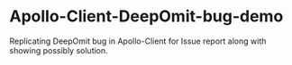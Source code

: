 # Apollo-Client-DeepOmit-bug-demo

Replicating DeepOmit bug in Apollo-Client for Issue report along with showing possibly solution.